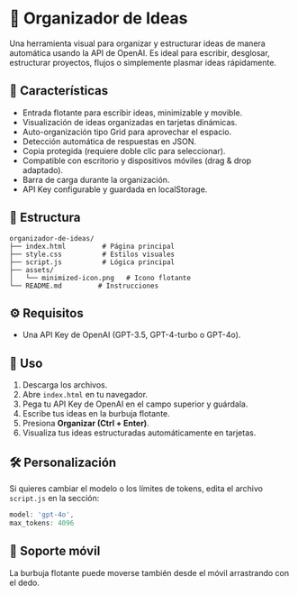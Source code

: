 # 🧹 Organizador de Ideas

Una herramienta visual para organizar y estructurar ideas de manera automática usando la API de OpenAI. Es ideal para escribir, desglosar, estructurar proyectos, flujos o simplemente plasmar ideas rápidamente.

## 🚀 Características

- Entrada flotante para escribir ideas, minimizable y movible.
- Visualización de ideas organizadas en tarjetas dinámicas.
- Auto-organización tipo Grid para aprovechar el espacio.
- Detección automática de respuestas en JSON.
- Copia protegida (requiere doble clic para seleccionar).
- Compatible con escritorio y dispositivos móviles (drag & drop adaptado).
- Barra de carga durante la organización.
- API Key configurable y guardada en localStorage.

## 📂 Estructura

```
organizador-de-ideas/
├── index.html         # Página principal
├── style.css          # Estilos visuales
├── script.js          # Lógica principal
├── assets/
│   └── minimized-icon.png   # Icono flotante
└── README.md         # Instrucciones
```

## ⚙️ Requisitos

- Una API Key de OpenAI (GPT-3.5, GPT-4-turbo o GPT-4o).

## 🔑 Uso

1. Descarga los archivos.
2. Abre `index.html` en tu navegador.
3. Pega tu API Key de OpenAI en el campo superior y guárdala.
4. Escribe tus ideas en la burbuja flotante.
5. Presiona **Organizar (Ctrl + Enter)**.
6. Visualiza tus ideas estructuradas automáticamente en tarjetas.

## 🛠️ Personalización

Si quieres cambiar el modelo o los límites de tokens, edita el archivo `script.js` en la sección:

```js
model: 'gpt-4o',
max_tokens: 4096
```

## 📱 Soporte móvil

La burbuja flotante puede moverse también desde el móvil arrastrando con el dedo.

